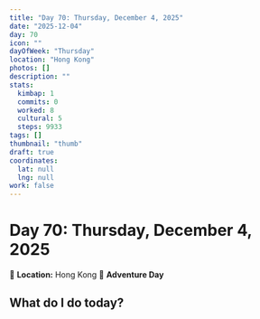 ```yaml
---
title: "Day 70: Thursday, December 4, 2025"
date: "2025-12-04"
day: 70
icon: ""
dayOfWeek: "Thursday"
location: "Hong Kong"
photos: []
description: ""
stats:
  kimbap: 1
  commits: 0
  worked: 8
  cultural: 5
  steps: 9933
tags: []
thumbnail: "thumb"
draft: true
coordinates:
  lat: null
  lng: null
work: false
---
```

# Day 70: Thursday, December 4, 2025

📍 **Location:** Hong Kong
🎒 **Adventure Day**

## What do I do today?


